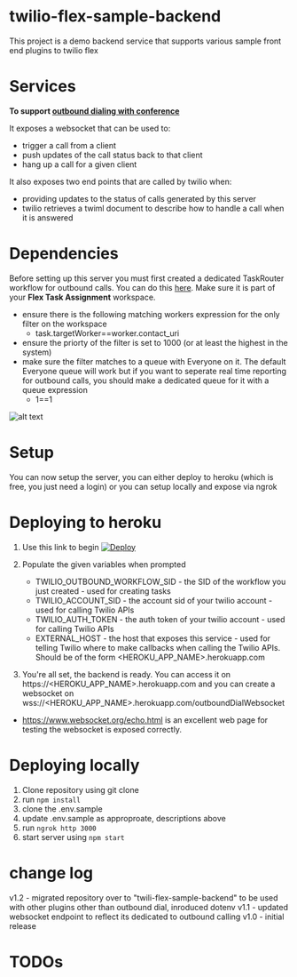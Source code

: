# twilio-flex-sample-backend

This project is a demo backend service that supports various sample front end plugins to twilio flex

# Services
**To support [outbound dialing with conference](https://github.com/jhunter-twilio/plugin-flex-outbound-dialpad)**

It exposes a websocket that can be used to:
  - trigger a call from a client
  - push updates of the call status back to that client
  - hang up a call for a given client
  
 It also exposes two end points that are called by twilio when:
   - providing updates to the status of calls generated by this server
   - twilio retrieves a twiml document to describe how to handle a call when it is answered

# Dependencies

Before setting up this server you must first created a dedicated TaskRouter workflow for outbound calls.  You can do this [here](https://www.twilio.com/console/taskrouter/dashboard). Make sure it is part of your **Flex Task Assignment** workspace.

- ensure there is the following matching workers expression for the only filter on the workspace
  - task.targetWorker==worker.contact_uri
- ensure the priorty of the filter is set to 1000 (or at least the highest in the system)
- make sure the filter matches to a queue with Everyone on it. The default Everyone queue will work but if you want to seperate real time reporting for outbound calls, you should make a dedicated queue for it with a queue expression
  - 1==1

![alt text](https://raw.githubusercontent.com/jhunter-twilio/outbound-dialing-backend/master/screenshots/workflow-config.png)

# Setup

You can now setup the server, you can either deploy to heroku (which is free, you just need a login) or you can setup locally and expose via ngrok

# Deploying to heroku

1. Use this link to begin [![Deploy](https://www.herokucdn.com/deploy/button.svg)](https://heroku.com/deploy?template=https://github.com/jhunter-twilio/twilio-flex-sample-backend/tree/master)

2. Populate the given variables when prompted
    - TWILIO_OUTBOUND_WORKFLOW_SID - the SID of the workflow you just created - used for creating tasks
    - TWILIO_ACCOUNT_SID - the account sid of your twilio account - used for calling Twilio APIs
    - TWILIO_AUTH_TOKEN - the auth token of your twilio account - used for calling Twilio APIs
    - EXTERNAL_HOST - the host that exposes this service - used for telling Twilio where to make callbacks when calling the Twilio APIs.  Should be of the form <HEROKU_APP_NAME>.herokuapp.com
    
3. You're all set, the backend is ready.  You can access it on https://<HEROKU_APP_NAME>.herokuapp.com and you can create a websocket on wss://<HEROKU_APP_NAME>.herokuapp.com/outboundDialWebsocket 
  - https://www.websocket.org/echo.html is an excellent web page for testing the websocket is exposed correctly.
  
# Deploying locally

1. Clone repository using git clone 
2. run ```npm install```
3. clone the .env.sample
4. update .env.sample as approproate, descriptions above
3. run ```ngrok http 3000```
3. start server using ```npm start```

# change log
v1.2 - migrated repository over to "twili-flex-sample-backend" to be used with other plugins other than outbound dial, inroduced dotenv
v1.1 - updated websocket endpoint to reflect its dedicated to outbound calling
v1.0 - initial release

# TODOs


